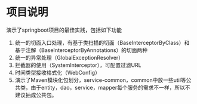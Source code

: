 # 项目说明
演示了springboot项目的最佳实践，包括如下功能
1. 统一的切面入口处理，有基于类扫描的切面（BaseInterceptorByClass）和基于注解（BaseInterceptorByAnnotations）的切面两种
2. 统一的异常处理（GlobalExceptionResolver）
3. 拦截器的使用（SystemInterceptor），可配置过滤URL
4. 时间类型接收格式化（WebConfig）
5. 演示了Maven模块化包划分，service-common，common中放一些util等公共类，由于entity，dao，service，mapper每个服务的需求不一样，所以不建议抽成公共包。